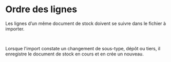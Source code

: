 # Ordre des lignes
Les lignes d’un même document de stock doivent se suivre dans le fichier 
 à importer.


 


Lorsque l'import constate un changement de
sous-type, dépôt 
 ou tiers, il enregistre le document de 
 stock en cours et en crée un nouveau.


